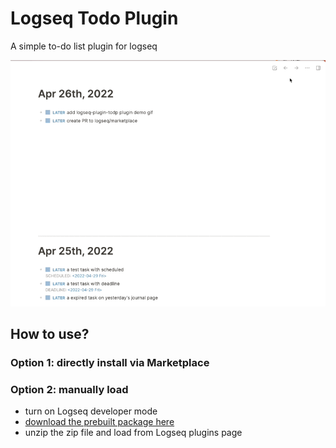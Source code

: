 # Logseq Todo Plugin

A simple to-do list plugin for logseq

![](./todo-demo.gif)

## How to use?

### Option 1: directly install via Marketplace

### Option 2: manually load

- turn on Logseq developer mode
- [download the prebuilt package here](https://github.com/ahonn/logseq-plugin-todo/releases)
- unzip the zip file and load from Logseq plugins page
